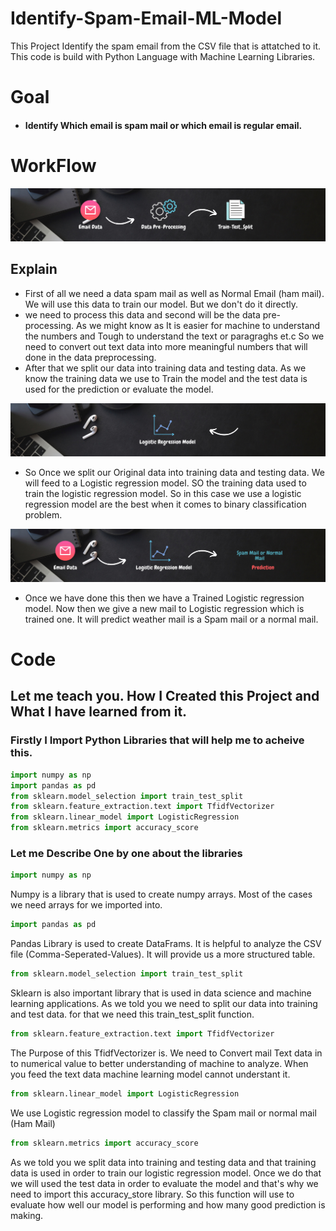# Identify-Spam-Email-ML-Model

This Project Identify the spam email from the CSV file that is attatched to it. This code is build with Python Language with Machine Learning Libraries.

# Goal
- #### Identify Which email is spam mail or which email is regular email.

# WorkFlow
![Screenshot](1.png)

## Explain
- First of all we need a data spam mail as well as Normal Email (ham mail). We will use this data to train our model. But we don't do it directly.
- we need to process this data and second will be the data pre-processing. As we might know as It is easier for machine to understand the numbers and Tough
to understand the text or paragraghs et.c So we need to convert out text data into more meaningful numbers that will done in the data preprocessing.
- After that we split our data into training data and testing data. As we know the training data we use to Train the model and the test data is used for the
prediction or evaluate the model.

![Screenshot](2.png)

- So Once we split our Original data into training data and testing data. We will feed to a Logistic regression model. SO the training data used to train the logistic regression
model. So in this case we use a logistic regression model are the best when it comes to binary classification problem.

![Screenshot](3.png)

- Once we have done this then we have a Trained Logistic regression model. Now then we give a new mail to Logistic regression which is trained one. It will predict weather
mail is a Spam mail or a normal mail.

# Code

## Let me teach you. How I Created this Project and What I have learned from it.

### Firstly I Import Python Libraries that will help me to acheive this.

```python
import numpy as np
import pandas as pd
from sklearn.model_selection import train_test_split
from sklearn.feature_extraction.text import TfidfVectorizer
from sklearn.linear_model import LogisticRegression
from sklearn.metrics import accuracy_score
```
### Let me Describe One by one about the libraries
```python
import numpy as np
```
Numpy is a library that is used to create numpy arrays. Most of the cases we need arrays for we imported into.

```python
import pandas as pd
```
Pandas Library is used to create DataFrams. It is helpful to analyze the CSV file (Comma-Seperated-Values). It will provide us a more structured table.

```python
from sklearn.model_selection import train_test_split
```
Sklearn is also important library that is used in data science and machine learning applications. As we told you we need to split our data into training and test data.
for that we need this train_test_split function.

```python
from sklearn.feature_extraction.text import TfidfVectorizer
```
The Purpose of this TfidfVectorizer is. We need to Convert mail Text data in to numerical value to better understanding of machine to analyze. When you feed the text data
machine learning model cannot understant it.

```python
from sklearn.linear_model import LogisticRegression
```
We use Logistic regression model to classify the Spam mail or normal mail (Ham Mail)

```python
from sklearn.metrics import accuracy_score
```
As we told you we split data into training and testing data and that training data is used in order to train our logistic regression model. Once we do that we will used
the test data in order to evaluate the model and that's why we need to import this accuracy_store library. So this function will use to evaluate how well our model is 
performing and how many good prediction is making.
